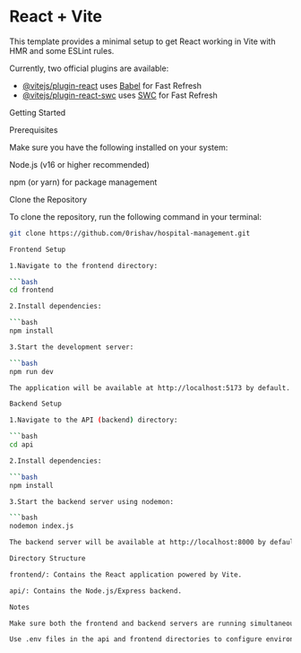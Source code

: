 # React + Vite

This template provides a minimal setup to get React working in Vite with HMR and some ESLint rules.

Currently, two official plugins are available:

- [@vitejs/plugin-react](https://github.com/vitejs/vite-plugin-react/blob/main/packages/plugin-react/README.md) uses [Babel](https://babeljs.io/) for Fast Refresh
- [@vitejs/plugin-react-swc](https://github.com/vitejs/vite-plugin-react-swc) uses [SWC](https://swc.rs/) for Fast Refresh


Getting Started

Prerequisites

Make sure you have the following installed on your system:

Node.js (v16 or higher recommended)

npm (or yarn) for package management

Clone the Repository

To clone the repository, run the following command in your terminal:

```bash
git clone https://github.com/0rishav/hospital-management.git 

Frontend Setup

1.Navigate to the frontend directory:

```bash
cd frontend

2.Install dependencies:

```bash
npm install

3.Start the development server:

```bash
npm run dev

The application will be available at http://localhost:5173 by default.

Backend Setup

1.Navigate to the API (backend) directory:

```bash
cd api

2.Install dependencies:

```bash
npm install

3.Start the backend server using nodemon:

```bash
nodemon index.js

The backend server will be available at http://localhost:8000 by default.

Directory Structure

frontend/: Contains the React application powered by Vite.

api/: Contains the Node.js/Express backend.

Notes

Make sure both the frontend and backend servers are running simultaneously for full functionality.

Use .env files in the api and frontend directories to configure environment variables like database URIs, API keys, etc.
